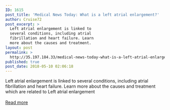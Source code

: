 ```yaml
---
ID: 1615
post_title: 'Medical News Today: What is a left atrial enlargement?'
author: Cruise72
post_excerpt: >
  Left atrial enlargement is linked to
  several conditions, including atrial
  fibrillation and heart failure. Learn
  more about the causes and treatment.
layout: post
permalink: >
  http://35.197.184.33/medical-news-today-what-is-a-left-atrial-enlargement/
published: true
post_date: 2018-05-10 02:06:18
---
```

Left atrial enlargement is linked to several conditions, including atrial fibrillation and heart failure. Learn more about the causes and treatment which are related to Left atrial enlargement<br/><br/>
<a class="button purchase" style="white-space: nowrap;" href="https://www.medicalnewstoday.com/articles/321242.php" target="_blank" rel="nofollow noopener">Read more</a>